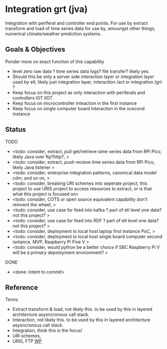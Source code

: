 # Integration grt (jva)

Integration with periferal and controller end points. For use by extract transform and load of time series data for use by, amoungst other things, numerical climate/weather prediction systems. 


## Goals & Objectives
Ponder more on exact function of this capability

* level zero raw data ? time series data logs? file transfer? likely yes. 
* Should this be only a server side interaction layer or integration layer used by etl, likely just integration layer, interaction /act or integration /grt ?
* Keep focus on this project as only interaction with periferals and controllers IOT IIOT .
* Keep focus on microcontroller inteaction in the first instance
* Keep focus on single computer board interaction in the scecond instance

## Status

TODO
* <todo: consider, extract, pull get/retrieve sime series data from RPi Pico, likely Java over ftp?http?, >
* <todo: consider, extract, push recieve time series data from RPi Pico, likely Java listener >
* <todo: consider, enterprise integration patterns, canonical data model cdm, and so on, >
* <todo: consider, breaking URI schemes into seperate project, this project to use URIS project to access resources to extract, or is that what this project is focused on>
* <todo: consider, COTS or open source equivalent capability don't reinvent the wheel, >
* <todo: consider, use case for feed into kafka ? part of etl level one data? not this project? >
* <todo: consider, use case for feed into RDF ? part of etl level one data? not this project? >
* <todo: consider, deployment to local host laptop first instance PoC, >
* <todo: consider, deployment to local host single board computer second isntance, MVP, Raspberry Pi Five V >
* <todo: consider, would python be a better choice if SBC Raspberry Pi V will be a primary depoloyment environment? >


DONE
* <done: intent to commit>

## Reference

Terms
* Extract transform & load, not likely this. to be used by this in layered architecture asysncronous call stack.
* Interaction, not likely this. to be used by this in layered architecture asysncronous call stack.
* Integration, think this is the focus!
* URI schemes,
* URIS, FTP [WP](https://en.wikipedia.org/wiki/File_Transfer_Protocol)


